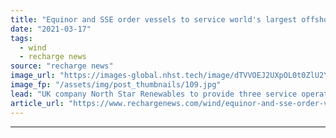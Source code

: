 ```yaml
---
title: "Equinor and SSE order vessels to service world's largest offshore wind farm"
date: "2021-03-17"
tags: 
  - wind
  - recharge news
source: "recharge news"
image_url: "https://images-global.nhst.tech/image/dTVVOEJ2UXpOL0t0ZlU2Y0d6ZmxhczMxMlkvYVhOd29NR1ZDNTZ1SmlLOD0=/nhst/binary/956b75dd0b5fbfa002963cc7f6be1871"
image_fp: "/assets/img/post_thumbnails/109.jpg"
lead: "UK company North Star Renewables to provide three service operation vessels (SOVs) for Dogger Bank A and B"
article_url: "https://www.rechargenews.com/wind/equinor-and-sse-order-vessels-to-service-worlds-largest-offshore-wind-farm/2-1-981921"
---
```


---
